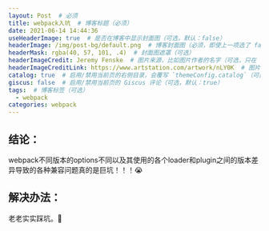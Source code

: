 ```yaml
---
layout: Post  # 必须
title: webpack入坑  # 博客标题（必须）
date: 2021-06-14 14:44:36
useHeaderImage: true  # 是否在博客中显示封面图（可选，默认：false）
headerImage: /img/post-bg/default.png  # 博客封面图（必须，即使上一项选了 false，因为图片也需要在首页显示）
headerMask: rgba(40, 57, 101, .4)  # 封面图遮罩（可选）
headerImageCredit: Jeremy Fenske  # 图片来源，比如图片作者的名字（可选，只在 "useHeaderImage: true" 时有效）
headerImageCreditLink: https://www.artstation.com/artwork/nLY0K  # 图片来源的链接（可选，只在 "useHeaderImage: true" 时有效）
catalog: true  # 启用/禁用当前页的右侧目录，会覆写 `themeConfig.catalog`（可选，默认：true）
giscus: false  # 启用/禁用当前页的 Giscus 评论（可选，默认：true）
tags:  # 博客标签（可选）
  - webpack
categories: webpack
---
```


## 结论：

webpack不同版本的options不同以及其使用的各个loader和plugin之间的版本差异导致的各种兼容问题真的是巨坑！！！:sob:

## 解决办法：

老老实实踩坑。:poop:

